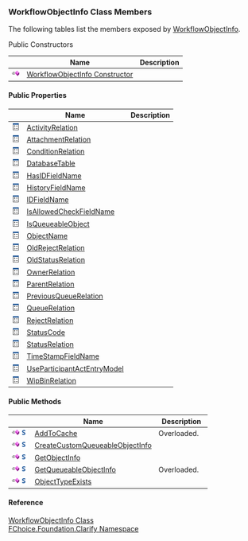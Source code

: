 ﻿### WorkflowObjectInfo Class Members

The following tables list the members exposed by [WorkflowObjectInfo](fcSDK~FChoice.Foundation.Clarify.WorkflowObjectInfo.md).

Public Constructors

|   | Name | Description |
| --- | --- | --- |
| ![Public Constructor](dotnetimages/publicConstructor.png) | [WorkflowObjectInfo Constructor](fcSDK~FChoice.Foundation.Clarify.WorkflowObjectInfo~_ctor.md) |   |



#### Public Properties

|   | Name | Description |
| --- | --- | --- |
| ![Public Property](dotnetimages/publicProperty.png) | [ActivityRelation](fcSDK~FChoice.Foundation.Clarify.WorkflowObjectInfo~ActivityRelation.md) |   |
| ![Public Property](dotnetimages/publicProperty.png) | [AttachmentRelation](fcSDK~FChoice.Foundation.Clarify.WorkflowObjectInfo~AttachmentRelation.md) |   |
| ![Public Property](dotnetimages/publicProperty.png) | [ConditionRelation](fcSDK~FChoice.Foundation.Clarify.WorkflowObjectInfo~ConditionRelation.md) |   |
| ![Public Property](dotnetimages/publicProperty.png) | [DatabaseTable](fcSDK~FChoice.Foundation.Clarify.WorkflowObjectInfo~DatabaseTable.md) |   |
| ![Public Property](dotnetimages/publicProperty.png) | [HasIDFieldName](fcSDK~FChoice.Foundation.Clarify.WorkflowObjectInfo~HasIDFieldName.md) |   |
| ![Public Property](dotnetimages/publicProperty.png) | [HistoryFieldName](fcSDK~FChoice.Foundation.Clarify.WorkflowObjectInfo~HistoryFieldName.md) |   |
| ![Public Property](dotnetimages/publicProperty.png) | [IDFieldName](fcSDK~FChoice.Foundation.Clarify.WorkflowObjectInfo~IDFieldName.md) |   |
| ![Public Property](dotnetimages/publicProperty.png) | [IsAllowedCheckFieldName](fcSDK~FChoice.Foundation.Clarify.WorkflowObjectInfo~IsAllowedCheckFieldName.md) |   |
| ![Public Property](dotnetimages/publicProperty.png) | [IsQueueableObject](fcSDK~FChoice.Foundation.Clarify.WorkflowObjectInfo~IsQueueableObject.md) |   |
| ![Public Property](dotnetimages/publicProperty.png) | [ObjectName](fcSDK~FChoice.Foundation.Clarify.WorkflowObjectInfo~ObjectName.md) |   |
| ![Public Property](dotnetimages/publicProperty.png) | [OldRejectRelation](fcSDK~FChoice.Foundation.Clarify.WorkflowObjectInfo~OldRejectRelation.md) |   |
| ![Public Property](dotnetimages/publicProperty.png) | [OldStatusRelation](fcSDK~FChoice.Foundation.Clarify.WorkflowObjectInfo~OldStatusRelation.md) |   |
| ![Public Property](dotnetimages/publicProperty.png) | [OwnerRelation](fcSDK~FChoice.Foundation.Clarify.WorkflowObjectInfo~OwnerRelation.md) |   |
| ![Public Property](dotnetimages/publicProperty.png) | [ParentRelation](fcSDK~FChoice.Foundation.Clarify.WorkflowObjectInfo~ParentRelation.md) |   |
| ![Public Property](dotnetimages/publicProperty.png) | [PreviousQueueRelation](fcSDK~FChoice.Foundation.Clarify.WorkflowObjectInfo~PreviousQueueRelation.md) |   |
| ![Public Property](dotnetimages/publicProperty.png) | [QueueRelation](fcSDK~FChoice.Foundation.Clarify.WorkflowObjectInfo~QueueRelation.md) |   |
| ![Public Property](dotnetimages/publicProperty.png) | [RejectRelation](fcSDK~FChoice.Foundation.Clarify.WorkflowObjectInfo~RejectRelation.md) |   |
| ![Public Property](dotnetimages/publicProperty.png) | [StatusCode](fcSDK~FChoice.Foundation.Clarify.WorkflowObjectInfo~StatusCode.md) |   |
| ![Public Property](dotnetimages/publicProperty.png) | [StatusRelation](fcSDK~FChoice.Foundation.Clarify.WorkflowObjectInfo~StatusRelation.md) |   |
| ![Public Property](dotnetimages/publicProperty.png) | [TimeStampFieldName](fcSDK~FChoice.Foundation.Clarify.WorkflowObjectInfo~TimeStampFieldName.md) |   |
| ![Public Property](dotnetimages/publicProperty.png) | [UseParticipantActEntryModel](fcSDK~FChoice.Foundation.Clarify.WorkflowObjectInfo~UseParticipantActEntryModel.md) |   |
| ![Public Property](dotnetimages/publicProperty.png) | [WipBinRelation](fcSDK~FChoice.Foundation.Clarify.WorkflowObjectInfo~WipBinRelation.md) |   |



#### Public Methods

|   | Name | Description |
| --- | --- | --- |
| ![Public Method](dotnetimages/publicMethod.png)![static (Shared in Visual Basic)](dotnetimages/static.png) | [AddToCache](fcSDK~FChoice.Foundation.Clarify.WorkflowObjectInfo~AddToCache.md) | Overloaded.    |
| ![Public Method](dotnetimages/publicMethod.png)![static (Shared in Visual Basic)](dotnetimages/static.png) | [CreateCustomQueueableObjectInfo](fcSDK~FChoice.Foundation.Clarify.WorkflowObjectInfo~CreateCustomQueueableObjectInfo.md) |   |
| ![Public Method](dotnetimages/publicMethod.png)![static (Shared in Visual Basic)](dotnetimages/static.png) | [GetObjectInfo](fcSDK~FChoice.Foundation.Clarify.WorkflowObjectInfo~GetObjectInfo.md) |   |
| ![Public Method](dotnetimages/publicMethod.png)![static (Shared in Visual Basic)](dotnetimages/static.png) | [GetQueueableObjectInfo](fcSDK~FChoice.Foundation.Clarify.WorkflowObjectInfo~GetQueueableObjectInfo.md) | Overloaded.    |
| ![Public Method](dotnetimages/publicMethod.png)![static (Shared in Visual Basic)](dotnetimages/static.png) | [ObjectTypeExists](fcSDK~FChoice.Foundation.Clarify.WorkflowObjectInfo~ObjectTypeExists.md) |   |





#### Reference

[WorkflowObjectInfo Class](fcSDK~FChoice.Foundation.Clarify.WorkflowObjectInfo.md)  
[FChoice.Foundation.Clarify Namespace](fcSDK~FChoice.Foundation.Clarify_namespace.md)